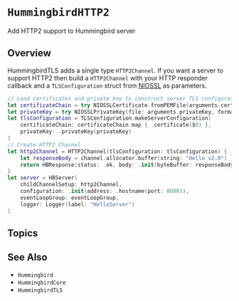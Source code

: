 # ``HummingbirdHTTP2``

Add HTTP2 support to Hummingbird server

## Overview

HummingbirdTLS adds a single type ``HTTP2Channel``. If you want a server to support HTTP2 then build a ``HTTP2Channel`` with your HTTP responder callback and a `TLSConfiguration` struct from [NIOSSL](https://github.com/apple/swift-nio-ssl) as parameters.

```swift
// Load certificates and private key to construct server TLS configuration
let certificateChain = try NIOSSLCertificate.fromPEMFile(arguments.certificateChain)
let privateKey = try NIOSSLPrivateKey(file: arguments.privateKey, format: .pem)
let tlsConfiguration = TLSConfiguration.makeServerConfiguration(
    certificateChain: certificateChain.map { .certificate($0) },
    privateKey: .privateKey(privateKey)
)
// Create HTTP2 Channel
let http2Channel = HTTP2Channel(tlsConfiguration: tlsConfiguration) { _, context in
    let responseBody = channel.allocator.buffer(string: "Hello v2.0")
    return HBResponse(status: .ok, body: .init(byteBuffer: responseBody))
}
let server = HBServer(
    childChannelSetup: http2Channel,
    configuration: .init(address: .hostname(port: 8080)),
    eventLoopGroup: eventLoopGroup,
    logger: Logger(label: "HelloServer")
)
```

## Topics

## See Also

- ``Hummingbird``
- ``HummingbirdCore``
- ``HummingbirdTLS``